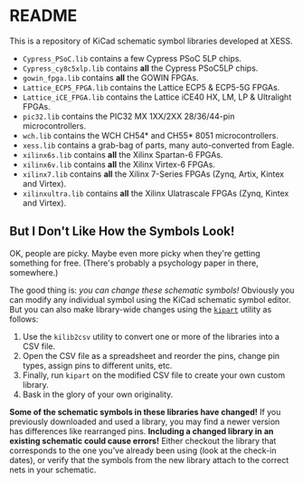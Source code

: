 # README

This is a repository of KiCad schematic symbol libraries developed at XESS.

* `Cypress_PSoC.lib` contains a few Cypress PSoC 5LP chips.
* `Cypress_cy8c5xlp.lib` contains **all** the Cypress PSoC5LP chips.
* `gowin_fpga.lib` contains **all** the GOWIN FPGAs.
* `Lattice_ECP5_FPGA.lib` contains the Lattice ECP5 & ECP5-5G FPGAs.
* `Lattice_iCE_FPGA.lib` contains the Lattice iCE40 HX, LM, LP & Ultralight FPGAs.
* `pic32.lib` contains the PIC32 MX 1XX/2XX 28/36/44-pin microcontrollers.
* `wch.lib` contains the WCH CH54* and CH55* 8051 microcontrollers.
* `xess.lib` contains a grab-bag of parts, many auto-converted from Eagle. 
* `xilinx6s.lib` contains **all** the Xilinx Spartan-6 FPGAs.
* `xilinx6v.lib` contains **all** the Xilinx Virtex-6 FPGAs.
* `xilinx7.lib` contains **all** the Xilinx 7-Series FPGAs (Zynq, Artix, Kintex and Virtex).
* `xilinxultra.lib` contains **all** the Xilinx Ulatrascale FPGAs (Zynq, Kintex and Virtex).


## But I Don't Like How the Symbols Look!

OK, people are picky. Maybe even more picky when they're getting something for free.
(There's probably a psychology paper in there, somewhere.)

The good thing is: *you can change these schematic symbols!*
Obviously you can modify any individual symbol using the KiCad schematic symbol editor.
But you can also make library-wide changes using the [`kipart`](https://pypi.org/project/kipart/) utility as follows:

1. Use the `kilib2csv` utility to convert one or more of the libraries into a CSV file.
2. Open the CSV file as a spreadsheet and reorder the pins, change pin types, assign pins to different units, etc.
3. Finally, run `kipart` on the modified CSV file to create your own custom library.
4. Bask in the glory of your own originality.


**Some of the schematic symbols in these libraries have changed!**
If you previously downloaded and used a library, you may find a newer version has differences
like rearranged pins.
**Including a changed library in an existing schematic could cause errors!**
Either checkout the library that corresponds to the one you've already been using
(look at the check-in dates), or verify that the symbols from the new library attach to the correct
nets in your schematic.
